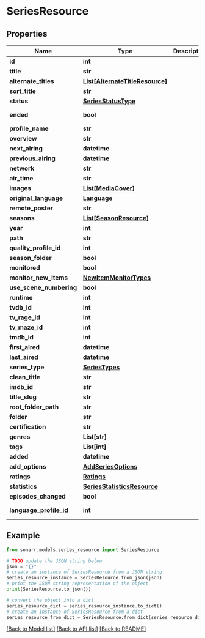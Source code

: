 # SeriesResource


## Properties

Name | Type | Description | Notes
------------ | ------------- | ------------- | -------------
**id** | **int** |  | [optional] 
**title** | **str** |  | [optional] 
**alternate_titles** | [**List[AlternateTitleResource]**](AlternateTitleResource.md) |  | [optional] 
**sort_title** | **str** |  | [optional] 
**status** | [**SeriesStatusType**](SeriesStatusType.md) |  | [optional] 
**ended** | **bool** |  | [optional] [readonly] 
**profile_name** | **str** |  | [optional] 
**overview** | **str** |  | [optional] 
**next_airing** | **datetime** |  | [optional] 
**previous_airing** | **datetime** |  | [optional] 
**network** | **str** |  | [optional] 
**air_time** | **str** |  | [optional] 
**images** | [**List[MediaCover]**](MediaCover.md) |  | [optional] 
**original_language** | [**Language**](Language.md) |  | [optional] 
**remote_poster** | **str** |  | [optional] 
**seasons** | [**List[SeasonResource]**](SeasonResource.md) |  | [optional] 
**year** | **int** |  | [optional] 
**path** | **str** |  | [optional] 
**quality_profile_id** | **int** |  | [optional] 
**season_folder** | **bool** |  | [optional] 
**monitored** | **bool** |  | [optional] 
**monitor_new_items** | [**NewItemMonitorTypes**](NewItemMonitorTypes.md) |  | [optional] 
**use_scene_numbering** | **bool** |  | [optional] 
**runtime** | **int** |  | [optional] 
**tvdb_id** | **int** |  | [optional] 
**tv_rage_id** | **int** |  | [optional] 
**tv_maze_id** | **int** |  | [optional] 
**tmdb_id** | **int** |  | [optional] 
**first_aired** | **datetime** |  | [optional] 
**last_aired** | **datetime** |  | [optional] 
**series_type** | [**SeriesTypes**](SeriesTypes.md) |  | [optional] 
**clean_title** | **str** |  | [optional] 
**imdb_id** | **str** |  | [optional] 
**title_slug** | **str** |  | [optional] 
**root_folder_path** | **str** |  | [optional] 
**folder** | **str** |  | [optional] 
**certification** | **str** |  | [optional] 
**genres** | **List[str]** |  | [optional] 
**tags** | **List[int]** |  | [optional] 
**added** | **datetime** |  | [optional] 
**add_options** | [**AddSeriesOptions**](AddSeriesOptions.md) |  | [optional] 
**ratings** | [**Ratings**](Ratings.md) |  | [optional] 
**statistics** | [**SeriesStatisticsResource**](SeriesStatisticsResource.md) |  | [optional] 
**episodes_changed** | **bool** |  | [optional] 
**language_profile_id** | **int** |  | [optional] [readonly] 

## Example

```python
from sonarr.models.series_resource import SeriesResource

# TODO update the JSON string below
json = "{}"
# create an instance of SeriesResource from a JSON string
series_resource_instance = SeriesResource.from_json(json)
# print the JSON string representation of the object
print(SeriesResource.to_json())

# convert the object into a dict
series_resource_dict = series_resource_instance.to_dict()
# create an instance of SeriesResource from a dict
series_resource_from_dict = SeriesResource.from_dict(series_resource_dict)
```
[[Back to Model list]](../README.md#documentation-for-models) [[Back to API list]](../README.md#documentation-for-api-endpoints) [[Back to README]](../README.md)


